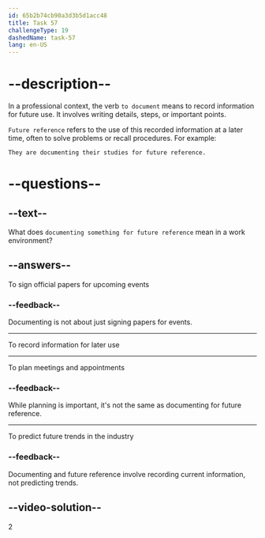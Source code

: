 ```yaml
---
id: 65b2b74cb90a3d3b5d1acc48
title: Task 57
challengeType: 19
dashedName: task-57
lang: en-US
---
```


# --description--

In a professional context, the verb `to document` means to record information for future use. It involves writing details, steps, or important points. 

`Future reference` refers to the use of this recorded information at a later time, often to solve problems or recall procedures. For example:

`They are documenting their studies for future reference.`

# --questions--

## --text--

What does `documenting something for future reference` mean in a work environment?

## --answers--

To sign official papers for upcoming events

### --feedback--

Documenting is not about just signing papers for events.

---

To record information for later use

---

To plan meetings and appointments

### --feedback--

While planning is important, it's not the same as documenting for future reference.

---

To predict future trends in the industry

### --feedback--

Documenting and future reference involve recording current information, not predicting trends.

## --video-solution--

2
